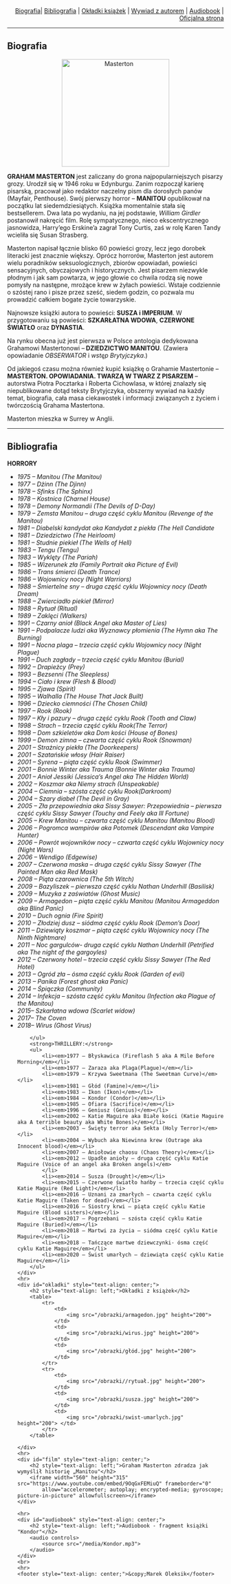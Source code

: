 <!DOCTYPE html>

<html>

<head>
    <meta charset="UTF-8">
    <title>Graham Masterton</title>
    <meta name="decription" content="Strona opisująca życie Grahama Mastertona">
    <meta name="viewport" content="width=device=width,initial-scale=1.0">
</head>

<body>
    <nav style="text-align: right;">
        <a href="#biografia">Biografia</a>|
        <a href="#bibliografia">Bibliografia</a> |
        <a href="#okladki">Okładki książek</a> |
        <a href="#film">Wywiad z autorem</a> |
        <a href="#audiobook"> Audiobook</a> |
        <a href="https://grahammasterton.pl/" target="_blank">Oficjalna strona </a>
    </nav>
    <hr>
    <div id="biografia">
        <h2>Biografia</h2>
        <div style="text-align: center;">
            <img src="/obrazki/Mastertonbio.jpg" height="250" alt="Masterton">
        </div>
        <p><strong>GRAHAM MASTERTON</strong> jest zaliczany do grona najpopularniejszych pisarzy grozy. Urodził się w
            1946 roku w
            Edynburgu. Zanim rozpoczął karierę pisarską, pracował jako redaktor naczelny pism dla dorosłych panów
            (Mayfair, Penthouse). Swój pierwszy horror – <strong>MANITOU</strong> opublikował na początku lat
            siedemdziesiątych. Książka
            momentalnie stała się bestsellerem. Dwa lata po wydaniu, na jej podstawie, <em>William Girdler</em>
            postanowił
            nakręcić film. Rolę sympatycznego, nieco ekscentrycznego jasnowidza, Harry’ego Erskine’a zagrał Tony Curtis,
            zaś w rolę Karen Tandy wcieliła się Susan Strasberg.
        </p>
        <p>
            Masterton napisał łącznie blisko 60 powieści grozy, lecz jego dorobek literacki jest znacznie większy.
            Oprócz horrorów, Masterton jest autorem wielu poradników seksuologicznych, zbiorów opowiadań, powieści
            sensacyjnych, obyczajowych i historycznych. Jest pisarzem niezwykle płodnym i jak sam powtarza, w jego
            głowie co chwila rodzą się nowe pomysły na następne, mrożące krew w żyłach powieści. Wstaje codziennie o
            szóstej rano i pisze przez sześć, siedem godzin, co pozwala mu prowadzić całkiem bogate życie towarzyskie.
        </p>
        <p>
            Najnowsze książki autora to powieści: <strong>SUSZA i IMPERIUM</strong>. W przygotowaniu są powieści:
            <strong>SZKARŁATNA WDOWA</strong>,
            <strong>CZERWONE ŚWIATŁO</strong> oraz <strong>DYNASTIA</strong>.
        </p>
        <p>
            Na rynku obecna już jest pierwsza w Polsce antologia dedykowana Grahamowi Mastertonowi –<strong> DZIEDZICTWO
                MANITOU</strong>. (Zawiera opowiadanie <em>OBSERWATOR</em> i <em>wstęp Brytyjczyka</em>.)
        </p>
        <p>
            Od jakiegoś czasu można również kupić książkę o Grahamie Mastertonie – <strong>MASTERTON. OPOWIADANIA.
                TWARZĄ W
                TWARZ Z PISARZEM</strong> – autorstwa Piotra Pocztarka i Roberta Cichowlasa, w której znalazły się
            niepublikowane
            dotąd teksty Brytyjczyka, obszerny wywiad na każdy temat, biografia, cała masa ciekawostek i informacji
            związanych z życiem i twórczością Grahama Mastertona.
        </p>
        <p>
            Masterton mieszka w Surrey w Anglii.
        </p>
    </div>
    <hr>
    <div id="bibliografia">
        <h2>Bibliografia</h2>
        <strong>HORRORY</strong>
        <ul>
            <li><em>1975 – Manitou (The Manitou)</em></li>
            <li><em>1977 – Dżinn (The Djinn)</em></li>
            <li><em>1978 – Sfinks (The Sphinx)</em></li>
            <li><em>1978 – Kostnica (Charnel House)</em></li>
            <li><em>1978 – Demony Normandii (The Devils of D-Day)</em></li>
            <li><em>1979 – Zemsta Manitou – druga część cyklu Manitou (Revenge of the Manitou)</em></li>
            <li><em>1981 – Diabelski kandydat aka Kandydat z piekła (The Hell Candidate</em></li>
            <li><em>1981 – Dziedzictwo (The Heirloom)</em></li>
            <li><em>1981 – Studnie piekieł (The Wells of Hell)</em></li>
            <li><em>1983 – Tengu (Tengu)</em></li>
            <li><em>1983 – Wyklęty (The Pariah)</em></li>
            <li><em>1985 – Wizerunek zła (Family Portrait aka Picture of Evil)</em></li>
            <li><em>1986 – Trans śmierci (Death Trance)</em></li>
            <li><em>1986 – Wojownicy nocy (Night Warriors)</em></li>
            <li><em>1988 – Śmiertelne sny – druga część cyklu Wojownicy nocy (Death Dream)</em></li>
            <li><em>1988 – Zwierciadło piekieł (Mirror)</em></li>
            <li><em>1988 – Rytuał (Ritual)</em></li>
            <li><em>1989 – Zaklęci (Walkers)</em></li>
            <li><em>1991 – Czarny anioł (Black Angel aka Master of Lies)</em></li>
            <li><em>1991 – Podpalacze ludzi aka Wyznawcy płomienia (The Hymn aka The Burning)</em></li>
            <li><em>1991 – Nocna plaga – trzecia część cyklu Wojownicy nocy (Night Plague)</em></li>
            <li><em>1991 – Duch zagłady – trzecia część cyklu Manitou (Burial)</em></li>
            <li><em>1992 – Drapieżcy (Prey)</em></li>
            <li><em>1993 – Bezsenni (The Sleepless)</em></li>
            <li><em>1994 – Ciało i krew (Flesh & Blood)</em></li>
            <li><em>1995 – Zjawa (Spirit)</em></li>
            <li><em>1995 – Walhalla (The House That Jack Built)</em></li>
            <li><em>1996 – Dziecko ciemności (The Chosen Child)</em></li>
            <li><em>1997 – Rook (Rook)</em></li>
            <li><em>1997 – Kły i pazury – druga część cyklu Rook (Tooth and Claw)</em></li>
            <li><em>1998 – Strach – trzecia część cyklu Rook(The Terror)</em></li>
            <li><em>1998 – Dom szkieletów aka Dom kości (House of Bones)</em></li>
            <li><em>1999 – Demon zimna – czwarta część cyklu Rook (Snowman)</em></li>
            <li><em>2001 – Strażnicy piekła (The Doorkeepers)</em></li>
            <li><em>2001 – Szatańskie włosy (Hair Raiser)</em></li>
            <li><em>2001 – Syrena – piąta część cyklu Rook (Swimmer)</em></li>
            <li><em>2001 – Bonnie Winter aka Trauma (Bonnie Winter aka Trauma)</em></li>
            <li><em>2001 – Anioł Jessiki (Jessica’s Angel aka The Hidden World)</em></li>
            <li><em>2002 – Koszmar aka Niemy strach (Unspeakable)</em></li>
            <li><em>2004 – Ciemnia – szósta część cyklu Rook(Darkroom)</em></li>
            <li><em>2004 – Szary diabeł (The Devil in Gray)</em></li>
            <li><em>2005 – Zła przepowiednia aka Sissy Sawyer: Przepowiednia – pierwsza część cyklu Sissy Sawyer (Touchy
                    and Feely aka Ill Fortune)</em></li>
            <li><em>2005 – Krew Manitou – czwarta część cyklu Manitou (Manitou Blood)</em></li>
            <li><em>2006 – Pogromca wampirów aka Potomek (Descendant aka Vampire Hunter)</em></li>
            <li><em>2006 – Powrót wojowników nocy – czwarta część cyklu Wojownicy nocy (Night Wars)</em></li>
            <li><em>2006 – Wendigo (Edgewise)</em></li>
            <li><em>2007 – Czerwona maska – druga część cyklu Sissy Sawyer (The Painted Man aka Red Mask)</em></li>
            <li><em>2008 – Piąta czarownica (The 5th Witch)</em></li>
            <li><em>2009 – Bazyliszek – pierwsza część cyklu Nathan Underhill (Basilisk)</em></li>
            <li><em>2009 – Muzyka z zaświatów (Ghost Music)</em></li>
            <li><em>2009 – Armagedon – piąta część cyklu Manitou (Manitou Armageddon aka Blind Panic)</em></li>
            <li><em>2010 – Duch ognia (Fire Spirit)</em></li>
            <li><em>2010 – Złodziej dusz – siódma część cyklu Rook (Demon’s Door)</em></li>
            <li><em>2011 – Dziewiąty koszmar – piąta część cyklu Wojownicy nocy (The Ninth Nightmare)</em></li>
            <li><em>2011 – Noc gargulców- druga część cyklu Nathan Underhill (Petrified aka The night of the
                    gargoyles)</em></li>
            <li><em>2012 – Czerwony hotel – trzecia część cyklu Sissy Sawyer (The Red Hotel)</em></li>
            <li><em>2013 – Ogród zła – ósma część cyklu Rook (Garden of evil)</em></li>
            <li><em>2013 – Panika (Forest ghost aka Panic)</em></li>
            <li><em>2014 – Śpiączka (Community)</em></li>
            <li><em>2014 – Infekcja – szósta część cyklu Manitou (Infection aka Plague of the Manitou)</em></li>
            <li><em>2015– Szkarłatna wdowa (Scarlet widow)</em></li>
            <li><em>2017– The Coven</em></li>
            <li><em>2018– Wirus (Ghost Virus)</em></li>

        </ul>
        <strong>THRILLERY:</strong>
        <ul>
            <li><em>1977 – Błyskawica (Fireflash 5 aka A Mile Before Morning</em></li>
            <li><em>1977 – Zaraza aka Plaga(Plague)</em></li>
            <li><em>1979 – Krzywa Sweetmana (The Sweetman Curve)</em></li>
            <li><em>1981 – Głód (Famine)</em></li>
            <li><em>1983 – Ikon (Ikon)</em></li>
            <li><em>1984 – Kondor (Condor)</em></li>
            <li><em>1985 – Ofiara (Sacrifice)</em></li>
            <li><em>1996 – Geniusz (Genius)</em></li>
            <li><em>2002 – Katie Maguire aka Białe kości (Katie Maguire aka A terrible beauty aka White Bones)</em></li>
            <li><em>2003 – Święty terror aka Sekta (Holy Terror)</em></li>
            <li><em>2004 – Wybuch aka Niewinna krew (Outrage aka Innocent blood)</em></li>
            <li><em>2007 – Aniołowie chaosu (Chaos Theory)</em></li>
            <li><em>2012 – Upadłe anioły – druga część cyklu Katie Maguire (Voice of an angel aka Broken angels)</em>
            </li>
            <li><em>2014 – Susza (Drought)</em></li>
            <li><em>2015 – Czerwone światło hańby – trzecia część cyklu Katie Maguire (Red Light)</em></li>
            <li><em>2016 – Uznani za zmarłych – czwarta część cyklu Katie Maguire (Taken for dead)</em></li>
            <li><em>2016 – Siostry krwi – piąta część cyklu Katie Maguire (Blood sisters)</em></li>
            <li><em>2017 – Pogrzebani – szósta część cyklu Katie Maguire (Buried)</em></li>
            <li><em>2018 – Martwi za życia – siódma część cyklu Katie Maguire</em></li>
            <li><em>2018 – Tańczące martwe dziewczynki- ósma część cyklu Katie Maguire</em></li>
            <li><em>2020 – Świst umarłych – dziewiąta część cyklu Katie Maguire</em></li>
        </ul>
    </div>
    <hr>
    <div id="okladki" style="text-align: center;">
        <h2 style="text-align: left;">Okładki z książek</h2>
        <table>
            <tr>
                <td>
                    <img src="/obrazki/armagedon.jpg" height="200">
                </td>
                <td>
                    <img src="/obrazki/wirus.jpg" height="200">
                </td>
                <td>
                    <img src="/obrazki/głód.jpg" height="200">
                </td>
            </tr>
            <tr>
                <td>
                    <img src="/obrazki//rytuał.jpg" height="200">
                </td>
                <td>
                    <img src="/obrazki/susza.jpg" height="200">
                </td>
                <td>
                    <img src="/obrazki/swist-umarlych.jpg" height="200"> </td>
            </tr>
        </table>

    </div>
    <hr>
    <div id="film" style="text-align: center;">
        <h2 style="text-align: left;">Graham Masterton zdradza jak wymyślił historię „Manitou"</h2>
        <iframe width="560" height="315" src="https://www.youtube.com/embed/9OqGxFEMiuQ" frameborder="0"
            allow="accelerometer; autoplay; encrypted-media; gyroscope; picture-in-picture" allowfullscreen></iframe>
    </div>

    <hr>
    <div id="audiobook" style="text-align: center;">
        <h2 style="text-align: left;">Audiobook - fragment książki "Kondor"</h2>
        <audio controls>
            <source src="/media/Kondor.mp3">
        </audio>
    </div>
    <br>
    <hr>
    <footer style="text-align: center;">&copy;Marek Oleksik</footer>
</body>

</html>
